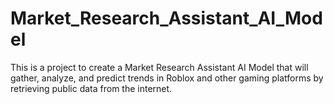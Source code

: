 # Market_Research_Assistant_AI_Model
This is a project to create a Market Research Assistant AI Model that will gather, analyze, and predict trends in Roblox and other gaming platforms by retrieving public data from the internet.
